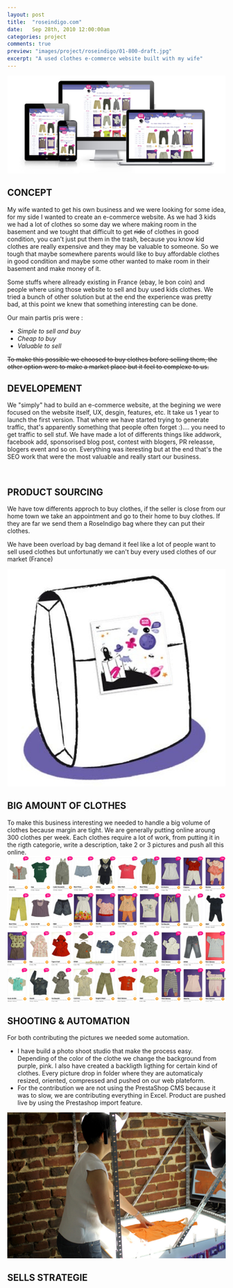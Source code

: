 ```yaml
---
layout: post
title:  "roseindigo.com"
date: 	Sep 28th, 2010 12:00:00am
categories: project
comments: true
preview: "images/project/roseindigo/01-800-draft.jpg"
excerpt: "A used clothes e-commerce website built with my wife"
---
```


![Template image](/images/project/roseindigo/02b.jpg)


## CONCEPT

My wife wanted to get his own business and we were looking for some idea, for my side I wanted to create an e-commerce website. As we had 3 kids we had a lot of clothes so some day we where making room in the basement and we tought that difficult to get ~~ride~~ of clothes in good condition, you can't just put them in the trash, because you know kid clothes are really expensive and they may be valuable to someone. So we tough that maybe somewhere parents would like to buy affordable clothes in good condition and maybe some other wanted to make room in their basement and make money of it.

Some stuffs where allready existing in France (ebay, le bon coin) and people where using those website to sell and buy used kids clothes. We tried a bunch of other solution but at the end the experience was pretty bad, at this point we knew that something interesting can be done.

Our main partis pris were : 

- *Simple to sell and buy*
- *Cheap to buy*
- *Valuable to sell*

~~To make this possible we choosed to buy clothes before selling them, the other option were to make a market place but it feel to complexe to us.~~

## DEVELOPEMENT

We "simply" had to build an e-commerce website, at the begining we were focused on the website itself, UX, desgin, features, etc. It take us 1 year to launch the first version. That where we have started trying to generate traffic, that's apparently something that people often forget :).... you need to get traffic to sell stuf. We have made a lot of differents things like addwork, facebook add, sponsorised blog post, contest with blogers, PR releasse, blogers event and so on. Everything was iteresting but at the end that's the SEO work that were the most valuable and really start our business.

<br/>

<div class="uk-grid" data-uk-grid-margin="">
    <div class="uk-width-large-3-4 uk-width-medium-1-2 uk-width-small-1-1">
        <h2>PRODUCT SOURCING</h2>
        <p>We have tow differents approch to buy clothes, if the seller is close from our home town we take an appointment and go to their home to buy clothes. If they are far we send them a RoseIndigo bag where they can put their clothes.</p>
        <p>We have been overload by bag demand it feel like a lot of people want to sell used clothes but unfortunatly we can't buy every used clothes of our market (France)</p>
    </div>
    <div class="uk-width-large-1-4 uk-width-medium-1-2 uk-width-small-1-1">
         <img src="/images/project/roseindigo/05-800.jpg" class="uk-responsive-width">
    </div>
</div>

## BIG AMOUNT OF CLOTHES
To make this business interesting we needed to handle a big volume of clothes because margin are tight. We are generally putting online aroung 300 clothes per week. Each clothes require a lot of work, from putting it in the rigth categorie, write a description, take 2 or 3 pictures and push all this online.
![Template image](/images/project/roseindigo/04.jpg)




## SHOOTING & AUTOMATION

For both contributing the pictures we needed some automation. 

- I have build a photo shoot studio that make the process easy. Depending of the color of the clothe we change the background from purple, pink. I also have created a backligth ligthing for certain kind of clothes.
Every picture drop in folder where they are automaticaly resized, oriented, compressed and pushed on our web plateform.
- For the contribution we are not using the PrestaShop CMS because it was to slow, we are contributing everything in Excel. Product are pushed live by using the Prestashop import feature.

![Template image](/images/project/roseindigo/03.jpg)

## SELLS STRATEGIE











